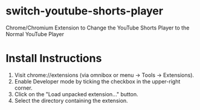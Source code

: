 # switch-youtube-shorts-player

Chrome/Chromium Extension to Change the YouTube Shorts Player to the Normal YouTube Player



# Install Instructions

1) Visit chrome://extensions (via omnibox or menu -> Tools -> Extensions).
2) Enable Developer mode by ticking the checkbox in the upper-right corner.
3) Click on the "Load unpacked extension..." button.
4) Select the directory containing the extension.
